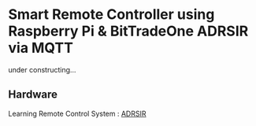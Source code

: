 # Smart Remote Controller using Raspberry Pi & BitTradeOne ADRSIR via MQTT

under constructing...

## Hardware

Learning Remote Control System : [ADRSIR](https://bit-trade-one.co.jp/product/module/adrsir/)

